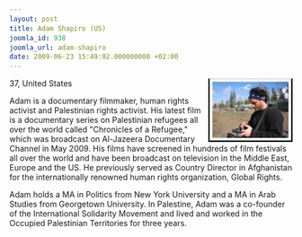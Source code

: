 ```yaml
---
layout: post
title: Adam Shapiro (US)
joomla_id: 938
joomla_url: adam-shapiro
date: 2009-06-23 15:49:02.000000000 +02:00
---
```

<img style="float: right;" alt="shapiro" src="images/stories/passenger/shapiro.jpg" height="113" width="150" />37, United States
<p>Adam is a documentary filmmaker, human rights activist and Palestinian rights activist.  His latest film is a documentary series on Palestinian refugees all over the world called "Chronicles of a Refugee," which was broadcast on Al-Jazeera Documentary Channel in May 2009.  His films have screened in hundreds of film festivals all over the world and have been broadcast on television in the Middle East, Europe and the US.  He previously served as Country Director in Afghanistan for the internationally renowned human rights organization, Global Rights.</p>
<p>Adam holds a MA in Politics from New York University and a MA in Arab Studies from Georgetown University. In Palestine, Adam was a co-founder of the International Solidarity Movement and lived and worked in the Occupied Palestinian Territories for three years.</p>
